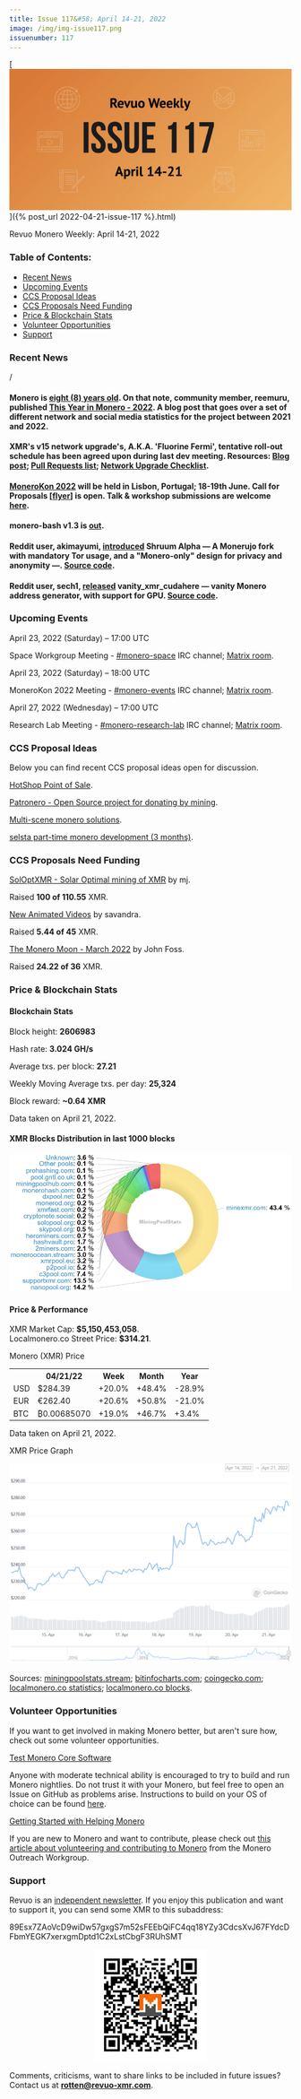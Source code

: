 ```yaml
---
title: Issue 117&#58; April 14-21, 2022
image: /img/img-issue117.png
issuenumber: 117
---
```

[<img src="/img/img-issue117.png" alt="Revuo Monero Weekly #117 Slide" class="img-lead">]({% post_url 2022-04-21-issue-117 %}.html)

<p class="text-lead">Revuo Monero Weekly: April 14-21, 2022</p>
<!--more-->

<h3>Table of Contents:</h3>
<ul class="contents">
    <li><a href="#news">Recent News</a></li>
    <li><a href="#events">Upcoming Events</a></li>
    <li><a href="#ideas">CCS Proposal Ideas</a></li>
    <li><a href="#proposals">CCS Proposals Need Funding</a></li>
    <li><a href="#stats">Price & Blockchain Stats</a></li>
    <li><a href="#volunteer">Volunteer Opportunities</a></li>
    <li><a href="#support">Support</a></li>
</ul>

<h3 id="news">Recent News</h3>
/
<div class="newsbyte">
    <h4>Monero is <a href="https://wikiless.lunar.icu/wiki/Monero?lang=en" target="_blank">eight (8) years old</a>. On that note, community member, reemuru, published <a href="https://www.getmonero.org/2022/04/18/this-year-in-monero.html" target="_blank">This Year in Monero - 2022</a>. A blog post that goes over a set of different network and social media statistics for the project between 2021 and 2022.</h4>
</div>

<div class="newsbyte">
    <h4>XMR's v15 network upgrade's, A.K.A. 'Fluorine Fermi', tentative roll-out schedule has been agreed upon during last dev meeting. Resources: <a href="https://www.getmonero.org/2022/04/20/network-upgrade-july-2022.html" target="_blank">Blog post</a>; <a href="https://github.com/monero-project/meta/issues/680#issuecomment-1079924577" target="_blank">Pull Requests list</a>; <a href="https://github.com/monero-project/meta/issues/690" target="_blank">Network Upgrade Checklist</a>.</h4>
</div>

<div class="newsbyte">
    <h4><a href="https://monerokon.com/" target="_blank">MoneroKon 2022</a> will be held in Lisbon, Portugal; 18-19th June. Call for Proposals [<a href="https://nttr.stream/pic/media%2FFQfNY5IWUAM49FZ.jpg%3Fname%3Dorig" target="_blank">flyer</a>] is open. Talk & workshop submissions are welcome <a href="https://cfp.monerokon.com/" target="_blank">here</a>.</h4>
</div>

<div class="newsbyte">
    <h4>monero-bash v1.3 is <a href="https://github.com/hinto-janaiyo/monero-bash/releases/tag/v1.3" target="_blank">out</a>.</h4>
</div>

<div class="newsbyte">
    <h4>Reddit user, akimayumi, <a href="https://teddit.adminforge.de/r/Monero/comments/u7589t/shruum_wallet_alpha_updates_stagenet_apks/" target="_blank">introduced</a> Shruum Alpha — A Monerujo fork with mandatory Tor usage, and a "Monero-only" design for privacy and anonymity —. <a href="https://git.mayumi.one/mayumi/shruum" target="_blank">Source code</a>.</h4>
</div>

<div class="newsbyte">
    <h4>Reddit user, sech1, <a href="https://teddit.adminforge.de/r/Monero/comments/u5y8bf/vanity_monero_address_generator_gpu_cuda_edition/" target="_blank">released</a> vanity_xmr_cudahere — vanity Monero address generator, with support for GPU. <a href="https://github.com/SChernykh/vanity_xmr_cuda" target="_blank">Source code</a>.</h4>
</div>

<h3 id="events">Upcoming Events</h3>

<div class="event">
    <p class="date" markdown="1">April 23, 2022 (Saturday) – 17:00 UTC</p>
    <p markdown="1">Space Workgroup Meeting - <a href="irc://irc.libera.chat/#monero-space" target="_blank">#monero-space</a> IRC channel; <a href="https://matrix.to/#/#monero-space:monero.social" target="_blank">Matrix room</a>.</p>
</div>

<div class="event">
    <p class="date" markdown="1">April 23, 2022 (Saturday) – 18:00 UTC</p>
    <p markdown="1">MoneroKon 2022 Meeting - <a href="irc://irc.libera.chat/#monero-events" target="_blank">#monero-events</a> IRC channel; <a href="https://matrix.to/#/#monero-events:monero.social" target="_blank">Matrix room</a>.</p>
</div>

<div class="event">
    <p class="date" markdown="1">April 27, 2022 (Wednesday) – 17:00 UTC</p>
    <p markdown="1">Research Lab Meeting - <a href="irc://irc.libera.chat/#monero-research-lab" target="_blank">#monero-research-lab</a> IRC channel; <a href="https://matrix.to/#/#monero-research-lab:monero.social" target="_blank">Matrix room</a>.</p>
</div>

<h3 id="ideas">CCS Proposal Ideas</h3>

<p>Below you can find recent CCS proposal ideas open for discussion.</p>

<div class="proposal">
<p><a href="https://repo.getmonero.org/monero-project/ccs-proposals/-/merge_requests/307" target="_blank">HotShop Point of Sale</a>.</p>
</div>

<div class="proposal">
<p><a href="https://repo.getmonero.org/monero-project/ccs-proposals/-/merge_requests/310" target="_blank">Patronero - Open Source project for donating by mining</a>.</p>
</div>

<div class="proposal">
<p><a href="https://repo.getmonero.org/monero-project/ccs-proposals/-/merge_requests/311" target="_blank">Multi-scene monero solutions</a>.</p>
</div>

<div class="proposal">
<p><a href="https://repo.getmonero.org/monero-project/ccs-proposals/-/merge_requests/312" target="_blank">selsta part-time monero development (3 months)</a>.</p>
</div>

<h3 id="proposals">CCS Proposals Need Funding</h3>

<div class="proposal">
    <p><a href="https://ccs.getmonero.org/proposals/soloptxmr-mj-endor-2022.html" target="_blank">SolOptXMR - Solar Optimal mining of XMR</a> by mj.</p>
    <p>Raised <b>100 of 110.55</b> XMR.</p>
</div>

<div class="proposal">
    <p><a href="https://ccs.getmonero.org/proposals/savandra-videos-for-monero.html" target="_blank">New Animated Videos</a> by savandra.</p>
    <p>Raised <b>5.44 of 45</b> XMR.</p>
</div>

<div class="proposal">
    <p><a href="https://ccs.getmonero.org/proposals/The-Monero-Moon-CCS-Proposal-March2022-John-Foss.html" target="_blank">The Monero Moon - March 2022</a> by John Foss.</p>
    <p>Raised <b>24.22 of 36</b> XMR.</p>
</div>

<h3 id="stats">Price & Blockchain Stats</h3>

<h4 class="stat">Blockchain Stats</h4>

<div class="bcstats">
    <p>Block height: <b>2606983</b></p>
    <p>Hash rate: <b>3.024 GH/s</b></p>
    <p>Average txs. per block: <b>27.21</b></p>
    <p>Weekly Moving Average txs. per day: <b>25,324</b></p>
    <p>Block reward: <b>~0.64 XMR</b></p>
</div>
<p class="note">Data taken on April 21, 2022.</p>

<h4 class="stat">XMR Blocks Distribution in last 1000 blocks</h4>
<p><img src="/img/hashrate-pool-distribution-0421.png" alt="Hashrate Pool Distribution Pie Chart"/></p>

<h4 class="stat" id="price-stat">Price & Performance</h4>

<div class="price-intro">XMR Market Cap: <b>$5,150,453,058</b>.<br/>Localmonero.co Street Price: <b>$314.21</b>.</div>

<p class="table-title">Monero (XMR) Price</p>
<table class="price-table">
  <tr class="row1">
    <th></th>
    <th>04/21/22</th>
    <th>Week</th>
    <th>Month</th>
    <th>Year</th>
  </tr>
  <tr>
    <td data-th="XMR to">USD</td>
    <td data-th="04/21/22">$284.39</td>
    <td data-th="Week" class="green">+20.0%</td>
    <td data-th="Month" class="green">+48.4%</td>
    <td data-th="Year" class="red">-28.9%</td>
  </tr>
  <tr class="row3">
    <td data-th="XMR to">EUR</td>
    <td data-th="04/21/22">€262.40</td>
    <td data-th="Week" class="green">+20.6%</td>
    <td data-th="Month" class="green">+50.8%</td>
    <td data-th="Year" class="red">-21.0%</td>
  </tr>
  <tr>
    <td data-th="XMR to">BTC</td>
    <td data-th="04/21/22">₿0.00685070</td>
    <td data-th="Week" class="green">+19.0%</td>
    <td data-th="Month" class="green">+46.7%</td>
    <td data-th="Year" class="green">+3.4%</td>
  </tr>
</table>
<p class="note">Data taken on April 21, 2022.</p>

<p class="table-title">XMR Price Graph</p>

![XMR Price Graph 04/14/22-04/21/22](/img/weekly-chart-0421.png "XMR Price Graph 04/14/22-04/21/22") 

Sources: <a href="https://miningpoolstats.stream/monero" target="_blank">miningpoolstats.stream</a>; <a href="https://bitinfocharts.com/monero/" target="_blank">bitinfocharts.com</a>; <a href="https://www.coingecko.com/en/coins/monero" target="_blank">coingecko.com</a>; <a href="https://localmonero.co/statistics" target="_blank">localmonero.co statistics</a>; <a href="https://localmonero.co/blocks" target="_blank">localmonero.co blocks</a>.

<h3 id="volunteer">Volunteer Opportunities</h3>

<p>If you want to get involved in making Monero better, but aren't sure how, check out some volunteer opportunities.</p>

<div class="newsbyte">
    <p class="date"><a href="https://github.com/monero-project/monero" target="_blank">Test Monero Core Software</a></p>
    <p>Anyone with moderate technical ability is encouraged to try to build and run Monero nightlies. Do not trust it with your Monero, but feel free to open an Issue on GitHub as problems arise. Instructions to build on your OS of choice can be found <a href="https://github.com/monero-project/monero#compiling-monero-from-source" target="_blank">here</a>. </p>
</div>

<div class="newsbyte">
    <p class="date"><a href="https://github.com/monero-project/monero" target="_blank">Getting Started with Helping Monero</a></p>
    <p>If you are new to Monero and want to contribute, please check out <a href="https://www.monerooutreach.org/stories/getting-started-helping-monero.php" target="_blank">this article about volunteering and contributing to Monero</a> from the Monero Outreach Workgroup. </p>
</div>

<h3 id="support">Support</h3>

<p markdown="1">Revuo is an <a href="https://revuo-xmr.com/support/">independent newsletter</a>. If you enjoy this publication and want to support it, you can send some XMR to this subaddress:</p>

<p class="address" markdown="1">89Esx7ZAoVcD9wiDw57gxgS7m52sFEEbQiFC4qq18YZy3CdcsXvJ67FYdcDFbmYEGK7xerxgmDptd1C2xLstCbgF3RUhSMT</p>

<p><center><a href="monero:89Esx7ZAoVcD9wiDw57gxgS7m52sFEEbQiFC4qq18YZy3CdcsXvJ67FYdcDFbmYEGK7xerxgmDptd1C2xLstCbgF3RUhSMT" class="qr"><img src="/img/donate-monero.jpg" style="max-width: 200px;"/></a></center></p>

Comments, criticisms, want to share links to be included in future issues? Contact us at **rotten@revuo-xmr.com**.
